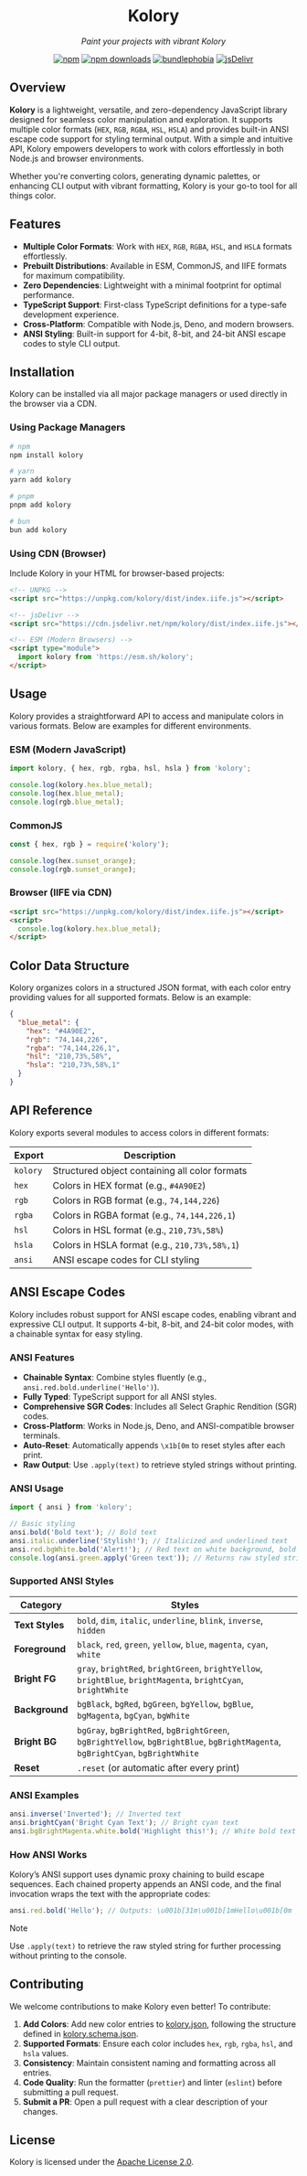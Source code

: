 <div align="center">

# Kolory

_Paint your projects with vibrant Kolory_

[![npm](https://img.shields.io/npm/v/kolory.svg)](https://www.npmjs.com/package/kolory)
[![npm downloads](https://img.shields.io/npm/dw/kolory)](https://www.npmjs.com/package/kolory)
[![bundlephobia](https://img.shields.io/bundlephobia/minzip/kolory)](https://github.com/teneplaysofficial/kolory)
[![jsDelivr](https://data.jsdelivr.com/v1/package/npm/kolory/badge?style=square)](https://github.com/teneplaysofficial/kolory)

</div>

## Overview

**Kolory** is a lightweight, versatile, and zero-dependency JavaScript library designed for seamless color manipulation and exploration. It supports multiple color formats (`HEX`, `RGB`, `RGBA`, `HSL`, `HSLA`) and provides built-in ANSI escape code support for styling terminal output. With a simple and intuitive API, Kolory empowers developers to work with colors effortlessly in both Node.js and browser environments.

Whether you're converting colors, generating dynamic palettes, or enhancing CLI output with vibrant formatting, Kolory is your go-to tool for all things color.

## Features

- **Multiple Color Formats**: Work with `HEX`, `RGB`, `RGBA`, `HSL`, and `HSLA` formats effortlessly.
- **Prebuilt Distributions**: Available in ESM, CommonJS, and IIFE formats for maximum compatibility.
- **Zero Dependencies**: Lightweight with a minimal footprint for optimal performance.
- **TypeScript Support**: First-class TypeScript definitions for a type-safe development experience.
- **Cross-Platform**: Compatible with Node.js, Deno, and modern browsers.
- **ANSI Styling**: Built-in support for 4-bit, 8-bit, and 24-bit ANSI escape codes to style CLI output.

## Installation

Kolory can be installed via all major package managers or used directly in the browser via a CDN.

### Using Package Managers

```bash
# npm
npm install kolory

# yarn
yarn add kolory

# pnpm
pnpm add kolory

# bun
bun add kolory
```

### Using CDN (Browser)

Include Kolory in your HTML for browser-based projects:

```html
<!-- UNPKG -->
<script src="https://unpkg.com/kolory/dist/index.iife.js"></script>

<!-- jsDelivr -->
<script src="https://cdn.jsdelivr.net/npm/kolory/dist/index.iife.js"></script>

<!-- ESM (Modern Browsers) -->
<script type="module">
  import kolory from 'https://esm.sh/kolory';
</script>
```

## Usage

Kolory provides a straightforward API to access and manipulate colors in various formats. Below are examples for different environments.

### ESM (Modern JavaScript)

```js
import kolory, { hex, rgb, rgba, hsl, hsla } from 'kolory';

console.log(kolory.hex.blue_metal);
console.log(hex.blue_metal);
console.log(rgb.blue_metal);
```

### CommonJS

```js
const { hex, rgb } = require('kolory');

console.log(hex.sunset_orange);
console.log(rgb.sunset_orange);
```

### Browser (IIFE via CDN)

```html
<script src="https://unpkg.com/kolory/dist/index.iife.js"></script>
<script>
  console.log(kolory.hex.blue_metal);
</script>
```

## Color Data Structure

Kolory organizes colors in a structured JSON format, with each color entry providing values for all supported formats. Below is an example:

```json
{
  "blue_metal": {
    "hex": "#4A90E2",
    "rgb": "74,144,226",
    "rgba": "74,144,226,1",
    "hsl": "210,73%,58%",
    "hsla": "210,73%,58%,1"
  }
}
```

## API Reference

Kolory exports several modules to access colors in different formats:

| Export   | Description                                    |
| -------- | ---------------------------------------------- |
| `kolory` | Structured object containing all color formats |
| `hex`    | Colors in HEX format (e.g., `#4A90E2`)         |
| `rgb`    | Colors in RGB format (e.g., `74,144,226`)      |
| `rgba`   | Colors in RGBA format (e.g., `74,144,226,1`)   |
| `hsl`    | Colors in HSL format (e.g., `210,73%,58%`)     |
| `hsla`   | Colors in HSLA format (e.g., `210,73%,58%,1`)  |
| `ansi`   | ANSI escape codes for CLI styling              |

## ANSI Escape Codes

Kolory includes robust support for ANSI escape codes, enabling vibrant and expressive CLI output. It supports 4-bit, 8-bit, and 24-bit color modes, with a chainable syntax for easy styling.

### ANSI Features

- **Chainable Syntax**: Combine styles fluently (e.g., `ansi.red.bold.underline('Hello')`).
- **Fully Typed**: TypeScript support for all ANSI styles.
- **Comprehensive SGR Codes**: Includes all Select Graphic Rendition (SGR) codes.
- **Cross-Platform**: Works in Node.js, Deno, and ANSI-compatible browser terminals.
- **Auto-Reset**: Automatically appends `\x1b[0m` to reset styles after each print.
- **Raw Output**: Use `.apply(text)` to retrieve styled strings without printing.

### ANSI Usage

```js
import { ansi } from 'kolory';

// Basic styling
ansi.bold('Bold text'); // Bold text
ansi.italic.underline('Stylish!'); // Italicized and underlined text
ansi.red.bgWhite.bold('Alert!'); // Red text on white background, bold
console.log(ansi.green.apply('Green text')); // Returns raw styled string
```

### Supported ANSI Styles

| Category        | Styles                                                                                                                         |
| --------------- | ------------------------------------------------------------------------------------------------------------------------------ |
| **Text Styles** | `bold`, `dim`, `italic`, `underline`, `blink`, `inverse`, `hidden`                                                             |
| **Foreground**  | `black`, `red`, `green`, `yellow`, `blue`, `magenta`, `cyan`, `white`                                                          |
| **Bright FG**   | `gray`, `brightRed`, `brightGreen`, `brightYellow`, `brightBlue`, `brightMagenta`, `brightCyan`, `brightWhite`                 |
| **Background**  | `bgBlack`, `bgRed`, `bgGreen`, `bgYellow`, `bgBlue`, `bgMagenta`, `bgCyan`, `bgWhite`                                          |
| **Bright BG**   | `bgGray`, `bgBrightRed`, `bgBrightGreen`, `bgBrightYellow`, `bgBrightBlue`, `bgBrightMagenta`, `bgBrightCyan`, `bgBrightWhite` |
| **Reset**       | `.reset` (or automatic after every print)                                                                                      |

### ANSI Examples

```js
ansi.inverse('Inverted'); // Inverted text
ansi.brightCyan('Bright Cyan Text'); // Bright cyan text
ansi.bgBrightMagenta.white.bold('Highlight this!'); // White bold text on bright magenta background
```

### How ANSI Works

Kolory’s ANSI support uses dynamic proxy chaining to build escape sequences. Each chained property appends an ANSI code, and the final invocation wraps the text with the appropriate codes:

```js
ansi.red.bold('Hello'); // Outputs: \u001b[31m\u001b[1mHello\u001b[0m
```

> [!NOTE]
> Use `.apply(text)` to retrieve the raw styled string for further processing without printing to the console.

## Contributing

We welcome contributions to make Kolory even better! To contribute:

1. **Add Colors**: Add new color entries to [kolory.json](./kolory.json), following the structure defined in [kolory.schema.json](./kolory.schema.json).
2. **Supported Formats**: Ensure each color includes `hex`, `rgb`, `rgba`, `hsl`, and `hsla` values.
3. **Consistency**: Maintain consistent naming and formatting across all entries.
4. **Code Quality**: Run the formatter (`prettier`) and linter (`eslint`) before submitting a pull request.
5. **Submit a PR**: Open a pull request with a clear description of your changes.

## License

Kolory is licensed under the [Apache License 2.0](./LICENSE).
